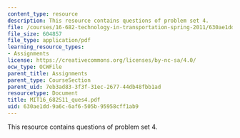 ```yaml
---
content_type: resource
description: This resource contains questions of problem set 4.
file: /courses/16-682-technology-in-transportation-spring-2011/630ae1dd9a6c6af6505b95958cff1ab9_MIT16_682S11_ques4.pdf
file_size: 604857
file_type: application/pdf
learning_resource_types:
- Assignments
license: https://creativecommons.org/licenses/by-nc-sa/4.0/
ocw_type: OCWFile
parent_title: Assignments
parent_type: CourseSection
parent_uid: 7eb3ad83-3f3f-31ec-2677-44db48fbb1ad
resourcetype: Document
title: MIT16_682S11_ques4.pdf
uid: 630ae1dd-9a6c-6af6-505b-95958cff1ab9
---
```

This resource contains questions of problem set 4.